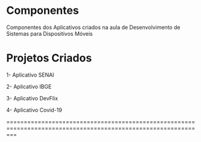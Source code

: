 # Componentes
Componentes dos Aplicativos criados na aula de Desenvolvimento de Sistemas para Dispositivos Móveis

# Projetos Criados

1- Aplicativo SENAI

2- Aplicativo IBGE

3- Aplicativo DevFlix

4- Aplicativo Covid-19

===============================================================================================================

